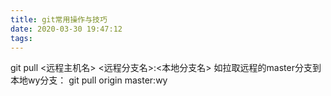 ```yaml
---
title: git常用操作与技巧
date: 2020-03-30 19:47:12
tags:
---
```



git pull <远程主机名> <远程分支名>:<本地分支名>
如拉取远程的master分支到本地wy分支：
git pull origin master:wy
